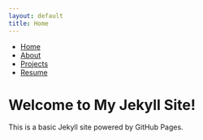 ```yaml
---
layout: default
title: Home
---
```


<nav>
    <ul>
        <li><a href="{{ '/' | relative_url }}">Home</a></li>
        <li><a href="{{ '/about/' | relative_url }}">About</a></li>
        <li><a href="{{ '/projects/' | relative_url }}">Projects</a></li>
        <li><a href="{{ '/assets/resume.pdf' | relative_url }}" target="_blank">Resume</a></li>
    </ul>
</nav>

# Welcome to My Jekyll Site!

This is a basic Jekyll site powered by GitHub Pages.

